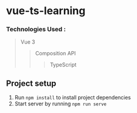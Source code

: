 # vue-ts-learning

### Technologies Used : 
> Vue 3
>> Composition API 
>>>TypeScript

## Project setup
1. Run `npm install` to install project dependencies
2. Start server by running `npm run serve`

